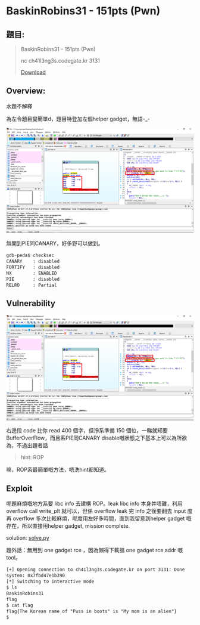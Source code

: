 # BaskinRobins31 - 151pts (Pwn)

## 題目:

>BaskinRobins31 - 151pts (Pwn)
>
>nc ch41l3ng3s.codegate.kr 3131
>
>[Download](BaskinRobins31)


## Overview:

水題不解釋

為左令題目變簡單d，題目特登加左個helper gadget，無語-_-

![Screen Cap](Ida.PNG)

無開到PIE同CANARY，好多野可以做到。


```
gdb-peda$ checksec
CANARY    : disabled
FORTIFY   : disabled
NX        : ENABLED
PIE       : disabled
RELRO     : Partial
```

## Vulnerability

![Screen Cap](Ida.PNG)

右邊段 code 比你 read 400 個字，但淨系準備 150 個位，一睇就知要BufferOverFlow，而且系PIE同CANARY disable嘅狀態之下基本上可以為所欲為，不過出題者話

>hint: ROP

嘛，ROP系最簡單嘅方法，唔洗hint都知道。


## Exploit

呢題麻煩嘅地方系要 libc info 去建構 ROP。leak libc info 本身并唔難，利用 overflow call write_plt 就可以，但係 overflow leak 完 info 之後要翻去 input 度再 overflow 多次比較麻煩，呢度用左好多時間，直到我留意到helper gadget 嘅存在，所以直接用helper gadget, mission complete.

solution: [solve.py](solve.py)

題外話：無用到 one gadget rce ，因為懶得下載搵 one gadget rce addr 嘅 tool。
```
[+] Opening connection to ch41l3ng3s.codegate.kr on port 3131: Done
system: 0x7fbd47e1b390
[*] Switching to interactive mode
$ ls
BaskinRobins31
flag
$ cat flag
flag{The Korean name of "Puss in boots" is "My mom is an alien"}
$  
```

